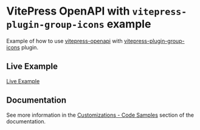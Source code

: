# VitePress OpenAPI with `vitepress-plugin-group-icons` example

Example of how to use [vitepress-openapi](https://vitepress-openapi.vercel.app/) with [vitepress-plugin-group-icons](https://vp.yuy1n.io/) plugin.

## Live Example

[Live Example](https://vitepress-openapi-vitepress-plugin-group-icons.vercel.app/)

## Documentation

See more information in the [Customizations - Code Samples](https://vitepress-openapi.vercel.app/customizations/code-samples.html#using-icons-with-vitepress-plugin-group-icons) section of the documentation.
